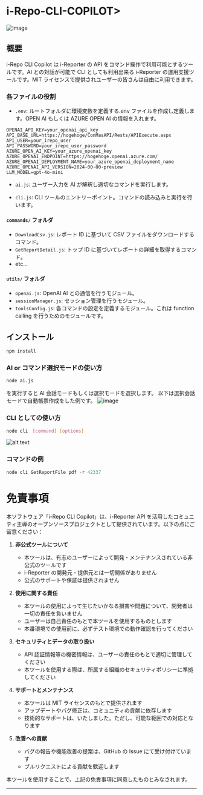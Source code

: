 # i-Repo-CLI-COPILOT>

![image](https://i.gyazo.com/6942fa80f8f5daa6d2839b844dd90cec.jpg)

## 概要

i-Repo CLI Copilot は i-Reporter の API をコマンド操作で利用可能とするツールです。AI との対話が可能で CLI としても利用出来る i-Reporter の運用支援ツールです。MIT ライセンスで提供されユーザーの皆さんは自由に利用できます。

### 各ファイルの役割

- `.env`: ルートフォルダに環境変数を定義する.env ファイルを作成し定義します。OPEN AI もしくは AZURE OPEN AI の情報を入れます。

```
OPENAI_API_KEY=your_openai_api_key
API_BASE_URL=https://hogehoge/ConMasAPI/Rests/APIExecute.aspx
API_USER=your_irepo_user
API_PASSWORD=your_irepo_user_password
AZURE_OPEN_AI_KEY=your_azure_openai_key
AZURE_OPENAI_ENDPOINT=https://hogehoge.openai.azure.com/
AZURE_OPENAI_DEPLOYMENT_NAME=your_azure_openai_deployment_name
AZURE_OPENAI_API_VERSION=2024-00-00-preview
LLM_MODEL=gpt-4o-mini

```

- `ai.js`: ユーザー入力を AI が解釈し適切なコマンドを実行します。

- `cli.js`: CLI ツールのエントリーポイント。コマンドの読み込みと実行を行います。

#### `commands/` フォルダ

- `DownloadCsv.js`: レポート ID に基づいて CSV ファイルをダウンロードするコマンド。
- `GetReportDetail.js`: トップ ID に基づいてレポートの詳細を取得するコマンド。
- etc...

#### `utils/` フォルダ

- `openai.js`: OpenAI AI との通信を行うモジュール。
- `sessionManager.js`: セッション管理を行うモジュール。
- `toolsConfig.js`: 各コマンドの設定を定義するモジュール。これは function calling を行うためのモジュールです。

## インストール

```sh
npm install
```

### AI or コマンド選択モードの使い方

```sh
node ai.js
```

を実行すると AI 会話モードもしくは選択モードを選択します。
以下は選択会話モードで自動帳票作成をした例です。
![image](https://i.gyazo.com/8762469ed1af8a827b03de5f54f903ab.png)

### CLI としての使い方

```sh
node cli　[command] [options]
```

![alt text](https://i.gyazo.com/ab2d692d9ff1fb850622beb9a64aa3b2.png)

### コマンドの例

```js
node cli GetReportFile pdf -r 42337
```

# 免責事項

本ソフトウェア「i-Repo CLI Copilot」は、i-Reporter API を活用したコミュニティ主導のオープンソースプロジェクトとして提供されています。以下の点にご留意ください：

1. **非公式ツールについて**

   - 本ツールは、有志のユーザーによって開発・メンテナンスされている非公式のツールです
   - i-Reporter の開発元・提供元とは一切関係がありません
   - 公式のサポートや保証は提供されません

2. **使用に関する責任**

   - 本ツールの使用によって生じたいかなる損害や問題について、開発者は一切の責任を負いません
   - ユーザーは自己責任のもとで本ツールを使用するものとします
   - 本番環境での使用前に、必ずテスト環境での動作確認を行ってください

3. **セキュリティとデータの取り扱い**

   - API 認証情報等の機密情報は、ユーザーの責任のもとで適切に管理してください
   - 本ツールを使用する際は、所属する組織のセキュリティポリシーに準拠してください

4. **サポートとメンテナンス**

   - 本ツールは MIT ライセンスのもとで提供されます
   - アップデートやバグ修正は、コミュニティの貢献に依存します
   - 技術的なサポートは、いたしました。ただし、可能な範囲での対応となります

5. **改善への貢献**
   - バグの報告や機能改善の提案は、GitHub の Issue にて受け付けています
   - プルリクエストによる貢献を歓迎します

本ツールを使用することで、上記の免責事項に同意したものとみなされます。

---
